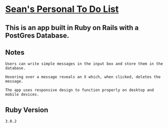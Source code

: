 # <a href="https://stickynote-todo.herokuapp.com/">Sean's Personal To Do List</a>

## This is an app built in Ruby on Rails with a PostGres Database. 

## Notes

    Users can write simple messages in the input box and store them in the database. 

    Hovering over a message reveals an X which, when clicked, deletes the message.

    The app uses responsive design to function properly on desktop and mobile devices.

## Ruby Version
    3.0.2

